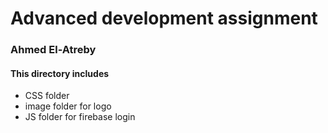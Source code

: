 # Advanced development assignment

### Ahmed El-Atreby

#### This directory includes

- CSS folder
- image folder for logo
- JS folder for firebase login
